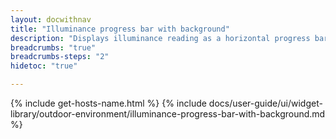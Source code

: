 ```yaml
---
layout: docwithnav
title: "Illuminance progress bar with background"
description: "Displays illuminance reading as a horizontal progress bar with background. Allows to configure value range, bar colors, and other settings."
breadcrumbs: "true"
breadcrumbs-steps: "2"
hidetoc: "true"

---
```

{% include get-hosts-name.html %}
{% include docs/user-guide/ui/widget-library/outdoor-environment/illuminance-progress-bar-with-background.md %}
